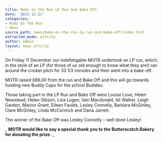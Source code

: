 ```yaml
---
title: Mums on the Run LP Run and Bake Off
date: '2015-12-21'
categories:
- Mums On The Run
- News
source_path: news/mums-on-the-run-lp-run-and-bake-off/index.html
extracted_mode: article
author: admin
layout: news_article
---
```


On Friday 11 December our indefatigable MOTR undertook an LP run, which, in the style of an LP (for those of us old enough to know what they are!) ran around the cricket pitch for 33 1/3 minutes and then went into a bake-off.

MOTR raised £86.00 from the run and Bake Off and this will go towards funding new Buddy Caps for the school Buddies.

Those taking part in the LP Run and Bake Off were Louise Love, Helen Newstead, Helen Gibson, Lisa Logan, Vari Macdonald, Ali Walker, Leigh Garden, Marion Grant, Eileen Faulds, Lesley Connelly, Barbara McGinley, Clare McGinley, Linda McCormick and Daria Jarrett.

The winner of the Bake Off was Lesley Connelly – well done Lesley!

_ **MOTR would like to say a special thank you to the Butterscotch Bakery for donating the prize.** _
